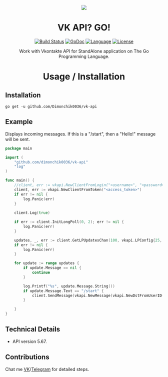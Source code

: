 <div align="center">

[![](https://github.com/Dimonchik0036/vk-api/blob/master/logo.png)]()  

# VK API? GO!
[![Build Status](https://travis-ci.org/Dimonchik0036/vk-api.svg?branch=master)](https://travis-ci.org/Dimonchik0036/vk-api)
[![GoDoc](https://godoc.org/github.com/Dimonchik0036/vk-api?status.svg)](https://godoc.org/github.com/Dimonchik0036/vk-api)
[![Language](https://img.shields.io/badge/language-Go-blue.svg)](https://github.com/golang/go)
[![License](https://img.shields.io/badge/license-MIT-blue.svg)](https://github.com/Dimonchik0036/vk-api/blob/master/LICENSE)  
  
Work with Vkontakte API for StandAlone application on The Go Programming Language.  

# Usage / Installation
</div>

## Installation
`go get -u github.com/Dimonchik0036/vk-api`

## Example  
Displays incoming messages. If this is a "/start", then a "Hello!" message will be sent.
```go
package main

import (
	"github.com/dimonchik0036/vk-api"
	"log"
)

func main() {
	//client, err := vkapi.NewClientFromLogin("<username>", "<password>", vkapi.ScopeMessages)
	client, err := vkapi.NewClientFromToken("<access_token>")
	if err != nil {
	    log.Panic(err)
	}
	
	client.Log(true)

	if err := client.InitLongPoll(0, 2); err != nil {
		log.Panic(err)
	}

	updates, _, err := client.GetLPUpdatesChan(100, vkapi.LPConfig{25, vkapi.LPModeAttachments})
	if err != nil {
		log.Panic(err)
	}

	for update := range updates {
		if update.Message == nil {
			continue
		}

		log.Printf("%s", update.Message.String())
		if update.Message.Text == "/start" {
			client.SendMessage(vkapi.NewMessage(vkapi.NewDstFromUserID(update.Message.FromID), "Hello!"))
		}

	}
}
```
## Technical Details 
* API version 5.67.

## Contributions
Chat me [VK](https://vk.com/dimonchik0036)/[Telegram](https://t.me/dimonchik0036) for detailed steps.
